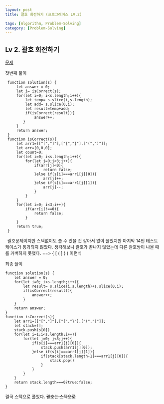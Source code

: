 ```yaml
---
layout: post
title: 괄호 회전하기 (프로그래머스 LV.2)

tags: [Algorithm, Problem-Solving]
category: [Problem-Solving]
---
```


## Lv 2. 괄호 회전하기

[문제](https://programmers.co.kr/learn/courses/30/lessons/76502)

첫번째 풀이

     function solution(s) {
         let answer = 0;
         let i= isCorrect(s);
         for(let i=0; i<s.length;i++){
             let temp= s.slice(i,s.length);
             let add= s.slice(0,i);
             let result=temp+add;
             if(isCorrect(result)){
                 answer++;
            }
         }
         return answer;
     }
     function isCorrect(s){
         let arr1=[["[","]"],["{","}"],["(",")"]];
         let arr=[0,0,0];
         let count=0;
         for(let i=0; i<s.length;i++){
             for(let j=0;j<3;j++){
                 if(arr[j]<0){
                     return false;
                 }else if(s[i]===arr1[j][0]){
                     arr[j]++;
                 }else if(s[i]===arr1[j][1]){
                     arr[j]--;
                 }
             }
         }
         for(let i=0; i<3;i++){
             if(arr[i]!==0){
                 return false;
             }
         }
         return true;
     }

&ensp;괄호문제이지만 스택없이도 풀 수 있을 것 같아서 없이 풀었지만 마지막 14번 테스트 케이스가 통과되지 않았다. 생각해보니 괄호가 끝나지 않았는데 다른 괄호쌍이 나올 때를 커버하지 못했다.
==> { [ ( ] } ) 이런식

최종 풀이

    function solution(s) {
        let answer = 0;
        for(let i=0; i<s.length;i++){
            let result= s.slice(i,s.length)+s.slice(0,i);
            if(isCorrect(result)){
                answer++;
            }
        }
        return answer;
    }
    function isCorrect(s){
        let arr1=[["[","]"],["{","}"],["(",")"]];
        let stack=[];
        stack.push(s[0])
        for(let i=1;i<s.length;i++){
            for(let j=0; j<3;j++){
                if(s[i]===arr1[j][0]){
                    stack.push(arr1[j][0]);
                }else if(s[i]===arr1[j][1]){
                    if(stack[stack.length-1]===arr1[j][0]){
                        stack.pop()
                    }
                }
            }
        }
        return stack.length===0?true:false;
    }

결국 스택으로 풀었다. ~~괄호는 스택으로~~

